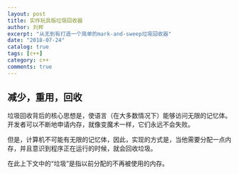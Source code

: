 ```yaml
---
layout: post
title: 实作玩具版垃圾回收器
author: 刘邦
excerpt: "从无到有打造一个简单的mark-and-sweep垃圾回收器"
date: "2018-07-24"
catalog: true
tags: [c++]
category: c++
comments: true
---
```


## 减少，重用，回收

垃圾回收背后的核心思想是，使语言（在大多数情况下）能够访问无限的记忆体。开发者可以不断地申请内存，就像变魔术一样，它们永远不会失败。

但是，计算机不可能有无限的记忆体，因此，实现的方式是，当他需要分配一点内存，并且意识到程序正在运行的时候，就会回收垃圾。

在此上下文中的“垃圾”是指以前分配的不再被使用的内存。

